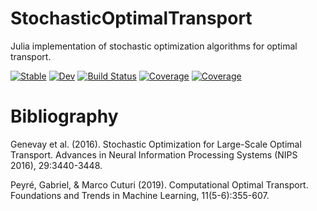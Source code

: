 # StochasticOptimalTransport

Julia implementation of stochastic optimization algorithms for optimal transport.

[![Stable](https://img.shields.io/badge/docs-stable-blue.svg)](https://devmotion.github.io/StochasticOptimalTransport.jl/stable)
[![Dev](https://img.shields.io/badge/docs-dev-blue.svg)](https://devmotion.github.io/StochasticOptimalTransport.jl/dev)
[![Build Status](https://github.com/devmotion/StochasticOptimalTransport.jl/workflows/CI/badge.svg)](https://github.com/devmotion/StochasticOptimalTransport.jl/actions)
[![Coverage](https://codecov.io/gh/devmotion/StochasticOptimalTransport.jl/branch/master/graph/badge.svg)](https://codecov.io/gh/devmotion/StochasticOptimalTransport.jl)
[![Coverage](https://coveralls.io/repos/github/devmotion/StochasticOptimalTransport.jl/badge.svg?branch=master)](https://coveralls.io/github/devmotion/StochasticOptimalTransport.jl?branch=master)

# Bibliography

Genevay et al. (2016). Stochastic Optimization for Large-Scale Optimal Transport. Advances in Neural Information Processing Systems (NIPS 2016), 29:3440-3448.

Peyré, Gabriel, & Marco Cuturi (2019). Computational Optimal Transport. Foundations and Trends in Machine Learning, 11(5-6):355-607.
